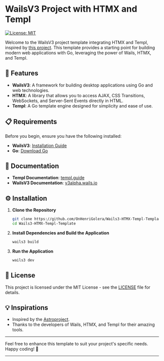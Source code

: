 # WailsV3 Project with HTMX and Templ

[![License: MIT](https://img.shields.io/badge/License-MIT-yellow.svg)](LICENSE)

Welcome to the WailsV3 project template integrating HTMX and Templ, inspired by [this project](https://gitlab.isima.fr/rovandemer/astroproject). This template provides a starting point for building modern web applications with Go, leveraging the power of Wails, HTMX, and Templ.

## 🚀 Features

- **WailsV3**: A framework for building desktop applications using Go and web technologies.
- **HTMX**: A library that allows you to access AJAX, CSS Transitions, WebSockets, and Server-Sent Events directly in HTML.
- **Templ**: A Go template engine designed for simplicity and ease of use.

## 📋 Requirements

Before you begin, ensure you have the following installed:

- **WailsV3**: [Installation Guide](https://v3alpha.wails.io/getting-started/installation/)
- **Go**: [Download Go](https://go.dev/dl/)

## 📄 Documentation

- **Templ Documentation**: [templ.guide](https://templ.guide)
- **WailsV3 Documentation**: [v3alpha.wails.io](https://v3alpha.wails.io)

## ⚙️ Installation

1. **Clone the Repository**
   ```bash
   git clone https://github.com/OnHenriGolera/Wails3-HTMX-Templ-Template
   cd Wails3-HTMX-Templ-Template
   ```

2. **Install Dependencies and Build the Application**
   ```bash
   wails3 build
   ```

3. **Run the Application**
   ```bash
   wails3 dev
   ```

## 📝 License

This project is licensed under the MIT License - see the [LICENSE](LICENSE) file for details.

## 💡 Inspirations

- Inspired by the [Astroproject](https://gitlab.isima.fr/rovandemer/astroproject).
- Thanks to the developers of Wails, HTMX, and Templ for their amazing tools.

---

Feel free to enhance this template to suit your project's specific needs. Happy coding! 🎉

---